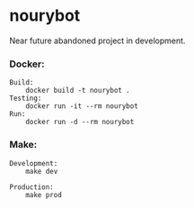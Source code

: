 # nourybot

Near future abandoned project in development. 

### Docker:
    Build:
        docker build -t nourybot .
    Testing:
        docker run -it --rm nourybot
    Run:
        docker run -d --rm nourybot

### Make:
    Development:
        make dev

    Production:
        make prod